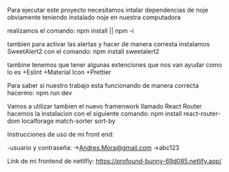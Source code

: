 Para ejecutar este proyecto necesitamos intalar dependencias de noje
obviamente teniendo instalado noje en nuestra computadora

realizamos el comando: npm install || npm -i

tambien para activar las alertas y hacer de manera corresta instalamos SweetAlert2
con el comando:
npm install sweetalert2

tambine tenemos que tener algunas extenciones que nos van ayudar como lo es
+Eslint
+Material Icon
+Prettier

Para saber si nuestro trabajo esta funcionando de manera correcta hacermo:
npm run dev

Vamos a utilizar tambien el nuevo framenwork llamado React Router
hacemos la instalacion con el siguiente comando:
npm install react-router-dom localforage match-sorter sort-by

Instrucciones de uso de mi front end:

-usuario y contraseña:
->Andres.Mora@gmail.com
->abc123

Link de mi frontend de netlifly:
https://profound-bunny-69d085.netlify.app/
